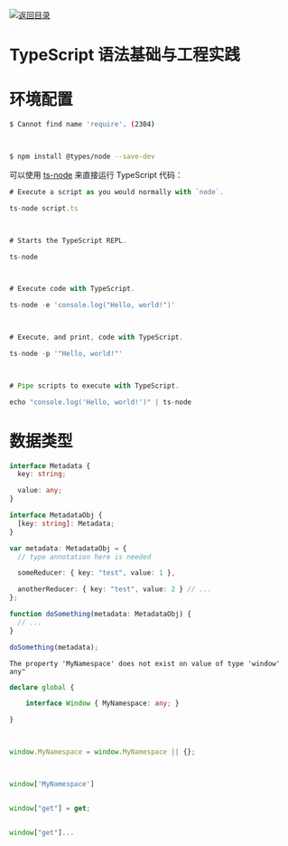 [![返回目录](https://parg.co/USw)](https://parg.co/bxN)

# TypeScript 语法基础与工程实践

# 环境配置

```sh
$ Cannot find name 'require'. (2304)



$ npm install @types/node --save-dev
```

可以使用 [ts-node](https://github.com/TypeStrong/ts-node) 来直接运行 TypeScript 代码：

```js
# Execute a script as you would normally with `node`.

ts-node script.ts



# Starts the TypeScript REPL.

ts-node



# Execute code with TypeScript.

ts-node -e 'console.log("Hello, world!")'



# Execute, and print, code with TypeScript.

ts-node -p '"Hello, world!"'



# Pipe scripts to execute with TypeScript.

echo "console.log('Hello, world!')" | ts-node
```

# 数据类型

```typescript
interface Metadata {
  key: string;

  value: any;
}

interface MetadataObj {
  [key: string]: Metadata;
}

var metadata: MetadataObj = {
  // type annotation here is needed

  someReducer: { key: "test", value: 1 },

  anotherReducer: { key: "test", value: 2 } // ...
};

function doSomething(metadata: MetadataObj) {
  // ...
}

doSomething(metadata);
```

```
The property 'MyNamespace' does not exist on value of type 'window' any"
```

```ts
declare global {

    interface Window { MyNamespace: any; }

}



window.MyNamespace = window.MyNamespace || {};



window['MyNamespace']


window["get"] = get;


window["get"]...
```
